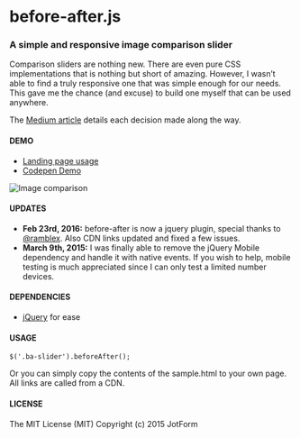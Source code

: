 # before-after.js

### A simple and responsive image comparison slider 

Comparison sliders are nothing new. There are even pure CSS implementations that is nothing but short of amazing. However, I wasn’t able to find a truly responsive one that was simple enough for our needs. This gave me the chance (and excuse) to build one myself that can be used anywhere.

The [Medium article](https://medium.com/jotform-form-builder/making-a-responsive-image-comparison-slider-in-css-and-javascript-f3a691a9dd71) details each decision made along the way.

#### DEMO

- [Landing page usage](http://jotform.com/formscentral)  
- [Codepen Demo](http://codepen.io/bamf/pen/jEpxOX)

![Image comparison](https://d262ilb51hltx0.cloudfront.net/max/800/1*N43g_K5grRctYcudDi3gLQ.gif)


#### UPDATES
- **Feb 23rd, 2016:** before-after is now a jquery plugin, special thanks to [@ramblex](http://github.com/ramblex/). Also CDN links updated and fixed a few issues.
- **March 9th, 2015:** I was finally able to remove the jQuery Mobile dependency and handle it with native events. If you wish to help, mobile testing is much appreciated since I can only test a limited number devices.

#### DEPENDENCIES
- [jQuery](http://jquery.com) for ease

#### USAGE
    $('.ba-slider').beforeAfter();
    
Or you can simply copy the contents of the sample.html to your own page. All links are called from a CDN.


#### LICENSE

The MIT License (MIT)
Copyright (c) 2015 JotForm
